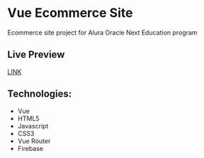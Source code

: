 # Vue Ecommerce Site

Ecommerce site project for Alura Oracle Next Education program

## Live Preview
[LINK](https://graceful-moonbeam-57555d.netlify.app/)

## Technologies:
- Vue
- HTML5
- Javascript
- CSS3
- Vue Router
- Firebase